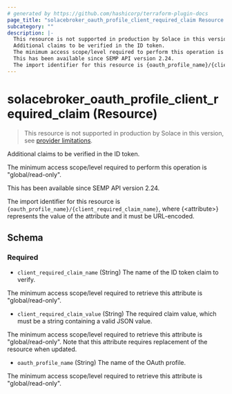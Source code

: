 ```yaml
---
# generated by https://github.com/hashicorp/terraform-plugin-docs
page_title: "solacebroker_oauth_profile_client_required_claim Resource - solacebroker"
subcategory: ""
description: |-
  This resource is not supported in production by Solace in this version, see provider limitations.
  Additional claims to be verified in the ID token.
  The minimum access scope/level required to perform this operation is "global/read-only".
  This has been available since SEMP API version 2.24.
  The import identifier for this resource is {oauth_profile_name}/{client_required_claim_name}, where {&lt;attribute&gt;} represents the value of the attribute and it must be URL-encoded.
---
```


# solacebroker_oauth_profile_client_required_claim (Resource)

> This resource is not supported in production by Solace in this version, see [provider limitations](https://registry.terraform.io/providers/solaceproducts/solacebrokerappliance/latest/docs#limitations).

Additional claims to be verified in the ID token.



The minimum access scope/level required to perform this operation is "global/read-only".

This has been available since SEMP API version 2.24.

The import identifier for this resource is `{oauth_profile_name}/{client_required_claim_name}`, where {&lt;attribute&gt;} represents the value of the attribute and it must be URL-encoded.



<!-- schema generated by tfplugindocs -->
## Schema

### Required

- `client_required_claim_name` (String) The name of the ID token claim to verify.

The minimum access scope/level required to retrieve this attribute is "global/read-only".
- `client_required_claim_value` (String) The required claim value, which must be a string containing a valid JSON value.

The minimum access scope/level required to retrieve this attribute is "global/read-only". Note that this attribute requires replacement of the resource when updated.
- `oauth_profile_name` (String) The name of the OAuth profile.

The minimum access scope/level required to retrieve this attribute is "global/read-only".
